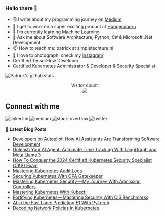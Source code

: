 ### Hello there 👋

<!--
**PatrickKalkman/PatrickKalkman** is a ✨ _special_ ✨ repository because its `README.md` (this file) appears on your GitHub profile. -->

- 🗒 I write about my programming journey on [Medium](https://medium.com/@pkalkman)
- 🔭 I get to work on a super exciting product at [Hoogendoorn](https://www.hoogendoorn.nl/en/iivo/)
- 🌱 I’m currently learning Machine Learning
- 💬 Ask me about Software Architecture, Python, C# & Microsoft .Net Development
- 📫 How to reach me: patrick at simpletechture.nl
- 📸 I love to photograph, check my [instagram](https://www.instagram.com/patrick_kalkman.photography/)  
- Certified TensorFlow Developer
- Certified Kubernetes Administrator & Developer & Security Specialist

![Patrick's github stats](https://github-readme-stats.vercel.app/api?username=patrickkalkman&count_private=true&show_icons=true&theme=algolia)

<p align="center"> 
  Visitor count<br>
  <img src="https://profile-counter.glitch.me/patrickkalkman/count.svg" />
</p>

## Connect with me
[<img align="left" alt="linked-in" src="https://img.shields.io/badge/linkedin-%230077B5.svg?&style=for-the-badge&logo=linkedin&logoColor=white" />](https://www.linkedin.com/in/pkalkman)
[<img align="left" alt="medium" src="https://img.shields.io/badge/medium-%2312100E.svg?&style=for-the-badge&logo=medium&logoColor=white" />](https://medium.com/@pkalkman)
[<img align="left" alt="stack-overflow" src="https://img.shields.io/badge/stack%20overflow-FE7A16?logo=stack-overflow&logoColor=white&style=for-the-badge" />](https://stackoverflow.com/users/328238/patrick?tab=profile)
[<img align="left" alt="twitter" src="https://img.shields.io/badge/twitter-%231DA1F2.svg?&style=for-the-badge&logo=twitter&logoColor=white" />](https://twitter.com/kalkie)
<br>
<br>
📕 **Latest Blog Posts**
<!-- BLOG-POST-LIST:START -->
- [Developers on Autopilot: How AI Assistants Are Transforming Software Development](https://generativeai.pub/developers-on-autopilot-how-ai-assistants-are-transforming-software-development-df1479e4999c?source=rss-e42a3542bc38------2)
- [Unleash Your AI Agent: Automate Time Tracking With LangGraph and Meta Llama 3](https://generativeai.pub/unleash-your-ai-agent-automate-time-tracking-with-langgraph-and-meta-llama-3-f697b363b0ec?source=rss-e42a3542bc38------2)
- [How To Conquer the 2024 Certified Kubernetes Security Specialist &lpar;CKS&rpar; Exam](https://itnext.io/how-to-conquer-the-2024-certified-kubernetes-security-specialist-cks-exam-13d3a4c02575?source=rss-e42a3542bc38------2)
- [Mastering Kubernetes Audit Logs](https://itnext.io/mastering-kubernetes-audit-logs-9b02e9603a3b?source=rss-e42a3542bc38------2)
- [Securing Kubernetes With OPA Gatekeeper](https://itnext.io/securing-kubernetes-with-opa-gatekeeper-4f2e05c441a4?source=rss-e42a3542bc38------2)
- [Mastering Kubernetes Security — My Journey With Admission Controllers](https://itnext.io/mastering-kubernetes-security-my-journey-with-admission-controllers-ca6f163e8c2a?source=rss-e42a3542bc38------2)
- [Mastering Kubernetes With Kubectl](https://itnext.io/mastering-kubernetes-with-kubectl-0f448c337c66?source=rss-e42a3542bc38------2)
- [Fortifying Kubernetes — Mastering Security With CIS Benchmarks](https://itnext.io/fortifying-kubernetes-mastering-security-with-cis-benchmarks-904064d7a3d9?source=rss-e42a3542bc38------2)
- [AI in the Fast Lane: Predicting F1 With PyTorch](https://itnext.io/ai-in-the-fast-lane-predicting-f1-with-pytorch-6b844df7e79e?source=rss-e42a3542bc38------2)
- [Decoding Network Policies in Kubernetes](https://itnext.io/decoding-network-policies-in-kubernetes-6fa480eb04eb?source=rss-e42a3542bc38------2)
<!-- BLOG-POST-LIST:END -->
